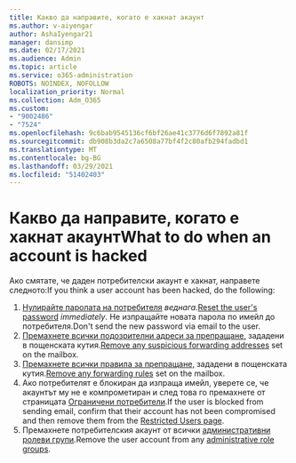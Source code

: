 ```yaml
---
title: Какво да направите, когато е хакнат акаунт
ms.author: v-aiyengar
author: AshaIyengar21
manager: dansimp
ms.date: 02/17/2021
ms.audience: Admin
ms.topic: article
ms.service: o365-administration
ROBOTS: NOINDEX, NOFOLLOW
localization_priority: Normal
ms.collection: Adm_O365
ms.custom:
- "9002486"
- "7524"
ms.openlocfilehash: 9c6bab9545136cf6bf26ae41c3776d6f7892a81f
ms.sourcegitcommit: db908b3da2c7a6508a77bf4f2c80afb294fadbd1
ms.translationtype: MT
ms.contentlocale: bg-BG
ms.lasthandoff: 03/29/2021
ms.locfileid: "51402403"
---
```

# <a name="what-to-do-when-an-account-is-hacked"></a><span data-ttu-id="937ef-102">Какво да направите, когато е хакнат акаунт</span><span class="sxs-lookup"><span data-stu-id="937ef-102">What to do when an account is hacked</span></span>

<span data-ttu-id="937ef-103">Ако смятате, че даден потребителски акаунт е хакнат, направете следното:</span><span class="sxs-lookup"><span data-stu-id="937ef-103">If you think a user account has been hacked, do the following:</span></span>

1. <span data-ttu-id="937ef-104">[Нулирайте паролата на потребителя](https://go.microsoft.com/fwlink/?linkid=2103704) *веднага.*</span><span class="sxs-lookup"><span data-stu-id="937ef-104">[Reset the user's password](https://go.microsoft.com/fwlink/?linkid=2103704) *immediately*.</span></span> <span data-ttu-id="937ef-105">Не изпращайте новата парола по имейл до потребителя.</span><span class="sxs-lookup"><span data-stu-id="937ef-105">Don't send the new password via email to the user.</span></span>
1. <span data-ttu-id="937ef-106">[Премахнете всички подозрителни адреси за препращане,](https://go.microsoft.com/fwlink/?linkid=2103705) зададени в пощенската кутия.</span><span class="sxs-lookup"><span data-stu-id="937ef-106">[Remove any suspicious forwarding addresses](https://go.microsoft.com/fwlink/?linkid=2103705) set on the mailbox.</span></span>
1. <span data-ttu-id="937ef-107">[Премахнете всички правила за препращане,](https://go.microsoft.com/fwlink/?linkid=2103706) зададени в пощенската кутия.</span><span class="sxs-lookup"><span data-stu-id="937ef-107">[Remove any forwarding rules](https://go.microsoft.com/fwlink/?linkid=2103706) set on the mailbox.</span></span>
1. <span data-ttu-id="937ef-108">Ако потребителят е блокиран да изпраща имейл, уверете се, че акаунтът му не е компрометиран и след това го премахнете от страницата [Ограничени потребители](https://go.microsoft.com/fwlink/?linkid=2103706).</span><span class="sxs-lookup"><span data-stu-id="937ef-108">If the user is blocked from sending email, confirm that their account has not been compromised and then remove them from the [Restricted Users page](https://go.microsoft.com/fwlink/?linkid=2103706).</span></span>
1. <span data-ttu-id="937ef-109">Премахнете потребителския акаунт от всички [административни ролеви групи](https://go.microsoft.com/fwlink/?linkid=2092294).</span><span class="sxs-lookup"><span data-stu-id="937ef-109">Remove the user account from any [administrative role groups](https://go.microsoft.com/fwlink/?linkid=2092294).</span></span>